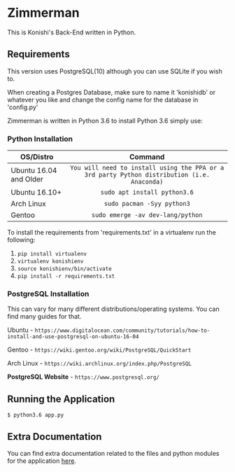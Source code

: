 # Zimmerman
This is Konishi's Back-End written in Python.

## Requirements

This version uses PostgreSQL(10) although you can use SQLite if you wish to.

When creating a Postgres Database, make sure to name it 'konishidb' or whatever you like and change the config name for the database in 'config.py'

Zimmerman is written in Python 3.6 to install Python 3.6 simply use:

### Python Installation
| OS/Distro |  Command  |
|-----------|:---------:|
| Ubuntu 16.04 and Older | ```You will need to install using the PPA or a 3rd party Python distribution (i.e. Anaconda)``` |
| Ubuntu 16.10+ | ```sudo apt install python3.6``` |
| Arch Linux | ```sudo pacman -Syy python3``` |
| Gentoo | ``` sudo emerge -av dev-lang/python ``` |

To install the requirements from 'requirements.txt' in a virtualenv run the following:
1. ``` pip install virtualenv ```
2. ``` virtualenv konishienv ```
3. ``` source konishienv/bin/activate ```
4. ``` pip install -r requirements.txt ```

### PostgreSQL Installation
This can vary for many different distributions/operating systems.
You can find many guides for that.

Ubuntu - 
``` https://www.digitalocean.com/community/tutorials/how-to-install-and-use-postgresql-on-ubuntu-16-04 ```

Gentoo - ```https://wiki.gentoo.org/wiki/PostgreSQL/QuickStart```

Arch Linux - ```https://wiki.archlinux.org/index.php/PostgreSQL```

**PostgreSQL Website** - ```https://www.postgresql.org/```

## Running the Application
``` $ python3.6 app.py ```

## Extra Documentation
You can find extra documentation related to the files and python modules for the application [here](https://github.com/konishi-project/zimmerman/tree/next/Documentation).